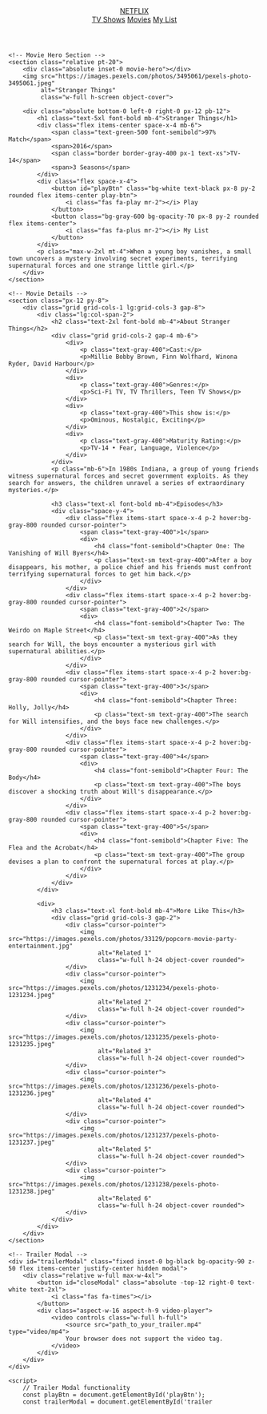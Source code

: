 <!DOCTYPE html>
<html lang="en">
<head>
    <meta charset="UTF-8">
    <meta name="viewport" content="width=device-width, initial-scale=1.0">
    <title>Stranger Things | Netflix Clone</title>
    <script src="https://cdn.tailwindcss.com"></script>
    <link rel="stylesheet" href="https://cdnjs.cloudflare.com/ajax/libs/font-awesome/6.0.0-beta3/css/all.min.css">
    <style>
        .movie-hero {
            background: linear-gradient(to top, #141414 0%, transparent 100%);
        }
        .play-btn:hover {
            background-color: rgba(255,255,255,0.9);
        }
        .modal {
            transition: opacity 0.3s ease;
        }
        .video-player {
            width: 100%;
            height: 100%;
            background: black;
            display: flex;
            align-items: center;
            justify-content: center;
            color: white;
        }
    </style>
</head>
<body class="bg-[#141414] text-white">
    <!-- Header -->
    <header class="fixed w-full z-50 bg-gradient-to-b from-black to-transparent">
        <div class="flex items-center justify-between px-12 py-4">
            <div class="flex items-center">
                <a href="index.html" class="text-red-600 font-bold text-4xl mr-8">NETFLIX</a>
                <nav class="hidden md:flex space-x-6">
                    <a href="#" class="hover:text-gray-300">TV Shows</a>
                    <a href="#" class="hover:text-gray-300">Movies</a>
                    <a href="#" class="hover:text-gray-300">My List</a>
                </nav>
            </div>
            <div class="flex items-center space-x-4">
                <i class="fas fa-search text-xl cursor-pointer"></i>
                <i class="fas fa-bell text-xl cursor-pointer"></i>
                <div class="w-8 h-8 bg-red-600 rounded cursor-pointer"></div>
            </div>
        </div>
    </header>

    <!-- Movie Hero Section -->
    <section class="relative pt-20">
        <div class="absolute inset-0 movie-hero"></div>
        <img src="https://images.pexels.com/photos/3495061/pexels-photo-3495061.jpeg" 
             alt="Stranger Things" 
             class="w-full h-screen object-cover">
        
        <div class="absolute bottom-0 left-0 right-0 px-12 pb-12">
            <h1 class="text-5xl font-bold mb-4">Stranger Things</h1>
            <div class="flex items-center space-x-4 mb-6">
                <span class="text-green-500 font-semibold">97% Match</span>
                <span>2016</span>
                <span class="border border-gray-400 px-1 text-xs">TV-14</span>
                <span>3 Seasons</span>
            </div>
            <div class="flex space-x-4">
                <button id="playBtn" class="bg-white text-black px-8 py-2 rounded flex items-center play-btn">
                    <i class="fas fa-play mr-2"></i> Play
                </button>
                <button class="bg-gray-600 bg-opacity-70 px-8 py-2 rounded flex items-center">
                    <i class="fas fa-plus mr-2"></i> My List
                </button>
            </div>
            <p class="max-w-2xl mt-4">When a young boy vanishes, a small town uncovers a mystery involving secret experiments, terrifying supernatural forces and one strange little girl.</p>
        </div>
    </section>

    <!-- Movie Details -->
    <section class="px-12 py-8">
        <div class="grid grid-cols-1 lg:grid-cols-3 gap-8">
            <div class="lg:col-span-2">
                <h2 class="text-2xl font-bold mb-4">About Stranger Things</h2>
                <div class="grid grid-cols-2 gap-4 mb-6">
                    <div>
                        <p class="text-gray-400">Cast:</p>
                        <p>Millie Bobby Brown, Finn Wolfhard, Winona Ryder, David Harbour</p>
                    </div>
                    <div>
                        <p class="text-gray-400">Genres:</p>
                        <p>Sci-Fi TV, TV Thrillers, Teen TV Shows</p>
                    </div>
                    <div>
                        <p class="text-gray-400">This show is:</p>
                        <p>Ominous, Nostalgic, Exciting</p>
                    </div>
                    <div>
                        <p class="text-gray-400">Maturity Rating:</p>
                        <p>TV-14 • Fear, Language, Violence</p>
                    </div>
                </div>
                <p class="mb-6">In 1980s Indiana, a group of young friends witness supernatural forces and secret government exploits. As they search for answers, the children unravel a series of extraordinary mysteries.</p>
                
                <h3 class="text-xl font-bold mb-4">Episodes</h3>
                <div class="space-y-4">
                    <div class="flex items-start space-x-4 p-2 hover:bg-gray-800 rounded cursor-pointer">
                        <span class="text-gray-400">1</span>
                        <div>
                            <h4 class="font-semibold">Chapter One: The Vanishing of Will Byers</h4>
                            <p class="text-sm text-gray-400">After a boy disappears, his mother, a police chief and his friends must confront terrifying supernatural forces to get him back.</p>
                        </div>
                    </div>
                    <div class="flex items-start space-x-4 p-2 hover:bg-gray-800 rounded cursor-pointer">
                        <span class="text-gray-400">2</span>
                        <div>
                            <h4 class="font-semibold">Chapter Two: The Weirdo on Maple Street</h4>
                            <p class="text-sm text-gray-400">As they search for Will, the boys encounter a mysterious girl with supernatural abilities.</p>
                        </div>
                    </div>
                    <div class="flex items-start space-x-4 p-2 hover:bg-gray-800 rounded cursor-pointer">
                        <span class="text-gray-400">3</span>
                        <div>
                            <h4 class="font-semibold">Chapter Three: Holly, Jolly</h4>
                            <p class="text-sm text-gray-400">The search for Will intensifies, and the boys face new challenges.</p>
                        </div>
                    </div>
                    <div class="flex items-start space-x-4 p-2 hover:bg-gray-800 rounded cursor-pointer">
                        <span class="text-gray-400">4</span>
                        <div>
                            <h4 class="font-semibold">Chapter Four: The Body</h4>
                            <p class="text-sm text-gray-400">The boys discover a shocking truth about Will's disappearance.</p>
                        </div>
                    </div>
                    <div class="flex items-start space-x-4 p-2 hover:bg-gray-800 rounded cursor-pointer">
                        <span class="text-gray-400">5</span>
                        <div>
                            <h4 class="font-semibold">Chapter Five: The Flea and the Acrobat</h4>
                            <p class="text-sm text-gray-400">The group devises a plan to confront the supernatural forces at play.</p>
                        </div>
                    </div>
                </div>
            </div>
            
            <div>
                <h3 class="text-xl font-bold mb-4">More Like This</h3>
                <div class="grid grid-cols-3 gap-2">
                    <div class="cursor-pointer">
                        <img src="https://images.pexels.com/photos/33129/popcorn-movie-party-entertainment.jpg" 
                             alt="Related 1" 
                             class="w-full h-24 object-cover rounded">
                    </div>
                    <div class="cursor-pointer">
                        <img src="https://images.pexels.com/photos/1231234/pexels-photo-1231234.jpeg" 
                             alt="Related 2" 
                             class="w-full h-24 object-cover rounded">
                    </div>
                    <div class="cursor-pointer">
                        <img src="https://images.pexels.com/photos/1231235/pexels-photo-1231235.jpeg" 
                             alt="Related 3" 
                             class="w-full h-24 object-cover rounded">
                    </div>
                    <div class="cursor-pointer">
                        <img src="https://images.pexels.com/photos/1231236/pexels-photo-1231236.jpeg" 
                             alt="Related 4" 
                             class="w-full h-24 object-cover rounded">
                    </div>
                    <div class="cursor-pointer">
                        <img src="https://images.pexels.com/photos/1231237/pexels-photo-1231237.jpeg" 
                             alt="Related 5" 
                             class="w-full h-24 object-cover rounded">
                    </div>
                    <div class="cursor-pointer">
                        <img src="https://images.pexels.com/photos/1231238/pexels-photo-1231238.jpeg" 
                             alt="Related 6" 
                             class="w-full h-24 object-cover rounded">
                    </div>
                </div>
            </div>
        </div>
    </section>

    <!-- Trailer Modal -->
    <div id="trailerModal" class="fixed inset-0 bg-black bg-opacity-90 z-50 flex items-center justify-center hidden modal">
        <div class="relative w-full max-w-4xl">
            <button id="closeModal" class="absolute -top-12 right-0 text-white text-2xl">
                <i class="fas fa-times"></i>
            </button>
            <div class="aspect-w-16 aspect-h-9 video-player">
                <video controls class="w-full h-full">
                    <source src="path_to_your_trailer.mp4" type="video/mp4">
                    Your browser does not support the video tag.
                </video>
            </div>
        </div>
    </div>

    <script>
        // Trailer Modal functionality
        const playBtn = document.getElementById('playBtn');
        const trailerModal = document.getElementById('trailer
